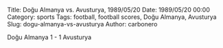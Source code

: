 Title: Doğu Almanya vs. Avusturya, 1989/05/20
Date: 1989/05/20 00:00
Category: sports
Tags: football, football scores, Doğu Almanya, Avusturya
Slug: dogu-almanya-vs-avusturya
Author: carbonero


Doğu Almanya 1 - 1 Avusturya
